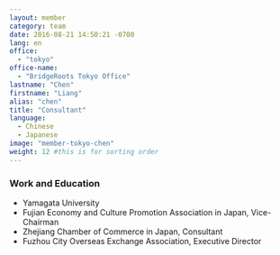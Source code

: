 ```yaml
---
layout: member
category: team
date: 2016-08-21 14:50:21 -0700
lang: en
office:
  - "tokyo"
office-name:
  - "BridgeRoots Tokyo Office"
lastname: "Chen"
firstname: "Liang"
alias: "chen"
title: "Consultant"
language:
  - Chinese
  - Japanese
image: "member-tokyo-chen"
weight: 12 #this is for sorting order
---
```


### Work and Education
- Yamagata University
- Fujian Economy and Culture Promotion Association in Japan, Vice-Chairman
- Zhejiang Chamber of Commerce in Japan, Consultant
- Fuzhou City Overseas Exchange Association, Executive Director
